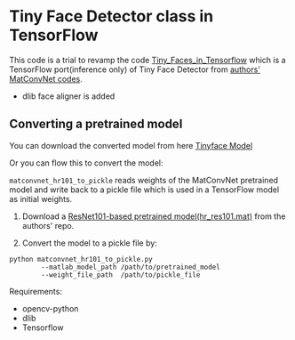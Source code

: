 # Tiny Face Detector class in TensorFlow
 This code is a trial to revamp the code [Tiny_Faces_in_Tensorflow](https://github.com/cydonia999/Tiny_Faces_in_Tensorflow) which is a TensorFlow port(inference only) of Tiny Face Detector from [authors' MatConvNet codes](https://github.com/peiyunh/tiny).
 
 + dlib face aligner is added


## Converting a pretrained model
You can download the converted model from here 
[Tinyface Model](https://drive.google.com/open?id=1m8dcxNdFAH75Q5BSvyVXeVlerSS0y0LE)

Or you can flow this to convert the model:

`matconvnet_hr101_to_pickle` reads weights of the MatConvNet pretrained model and
write back to a pickle file which is used in a TensorFlow model as initial weights.

1. Download a [ResNet101-based pretrained model(hr_res101.mat)](https://www.cs.cmu.edu/%7Epeiyunh/tiny/hr_res101.mat)
from the authors' repo.

2. Convert the model to a pickle file by:
```
python matconvnet_hr101_to_pickle.py
        --matlab_model_path /path/to/pretrained_model
        --weight_file_path  /path/to/pickle_file
```


Requirements:
- opencv-python
- dlib
- Tensorflow

